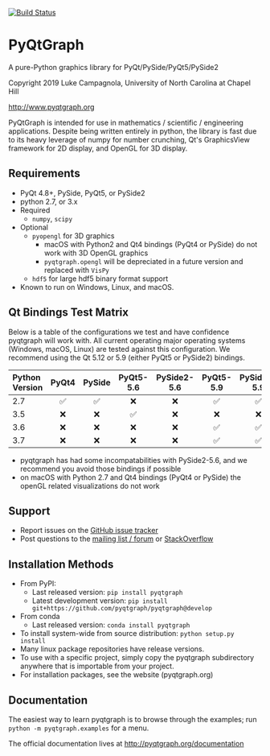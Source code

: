 
[![Build Status](https://pyqtgraph.visualstudio.com/pyqtgraph/_apis/build/status/pyqtgraph.pyqtgraph?branchName=develop)](https://pyqtgraph.visualstudio.com/pyqtgraph/_build/latest?definitionId=17&branchName=develop)


PyQtGraph
=========

A pure-Python graphics library for PyQt/PySide/PyQt5/PySide2

Copyright 2019 Luke Campagnola, University of North Carolina at Chapel Hill

<http://www.pyqtgraph.org>

PyQtGraph is intended for use in mathematics / scientific / engineering applications.
Despite being written entirely in python, the library is fast due to its
heavy leverage of numpy for number crunching, Qt's GraphicsView framework for
2D display, and OpenGL for 3D display.

Requirements
------------

* PyQt 4.8+, PySide, PyQt5, or PySide2
* python 2.7, or 3.x
* Required
  * `numpy`, `scipy`
* Optional
  * `pyopengl` for 3D graphics
    * macOS with Python2 and Qt4 bindings (PyQt4 or PySide) do not work with 3D OpenGL graphics
    * `pyqtgraph.opengl` will be depreciated in a future version and replaced with `VisPy`
  * `hdf5` for large hdf5 binary format support
* Known to run on Windows, Linux, and macOS.

Qt Bindings Test Matrix
-----------------------

Below is a table of the configurations we test and have confidence pyqtgraph will work with.  All current operating major operating systems (Windows, macOS, Linux) are tested against this configuration.  We recommend using the Qt 5.12 or 5.9 (either PyQt5 or PySide2) bindings.

| Python Version  |        PyQt4       | PySide             | PyQt5-5.6          | PySide2-5.6        | PyQt5-5.9          | PySide2-5.9        |      PyQt5-5.12    |  PySide2 5.12      |
| :-------------- | :----------------: | :----------------: | :----------------: | :----------------: | :----------------: | :----------------: | :----------------: | :----------------: |
| 2.7             | :white_check_mark: | :white_check_mark: | :x:                | :x:                | :white_check_mark: | :white_check_mark: | :x:                | :white_check_mark: |
| 3.5             | :x:                | :x:                | :white_check_mark: | :x:                | :x:                | :x:                | :white_check_mark: | :white_check_mark: |
| 3.6             | :x:                | :x:                | :x:                | :x:                | :white_check_mark: | :white_check_mark: | :white_check_mark: | :white_check_mark: |
| 3.7             | :x:                | :x:                | :x:                | :x:                | :white_check_mark: | :white_check_mark: | :white_check_mark: | :white_check_mark: |

* pyqtgraph has had some incompatabilities with PySide2-5.6, and we recommend you avoid those bindings if possible
* on macOS with Python 2.7 and Qt4 bindings (PyQt4 or PySide) the openGL related visualizations do not work

Support
-------
  
* Report issues on the [GitHub issue tracker](https://github.com/pyqtgraph/pyqtgraph/issues)
* Post questions to the [mailing list / forum](https://groups.google.com/forum/?fromgroups#!forum/pyqtgraph) or [StackOverflow](https://stackoverflow.com/questions/tagged/pyqtgraph)

Installation Methods
--------------------

* From PyPI:  
  * Last released version: `pip install pyqtgraph`
  * Latest development version: `pip install git+https://github.com/pyqtgraph/pyqtgraph@develop`
* From conda
  * Last released version: `conda install pyqtgraph`
* To install system-wide from source distribution: `python setup.py install`
* Many linux package repositories have release versions.
* To use with a specific project, simply copy the pyqtgraph subdirectory
  anywhere that is importable from your project.
* For installation packages, see the website (pyqtgraph.org)

Documentation
-------------

The easiest way to learn pyqtgraph is to browse through the examples; run `python -m pyqtgraph.examples` for a menu.

The official documentation lives at http://pyqtgraph.org/documentation
